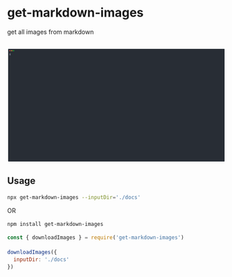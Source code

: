 # get-markdown-images
get all images from markdown

<p align="center">
	<br>
	<img src="screenshot.svg" width="500">
	<br>
</p>


## Usage
```bash
npx get-markdown-images --inputDir='./docs'
```

OR

```bash
npm install get-markdown-images
```

```js
const { downloadImages } = require('get-markdown-images')

downloadImages({
  inputDir: './docs'
})
```

